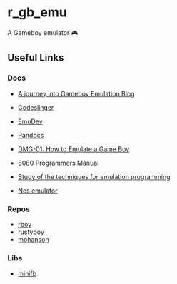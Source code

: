 # r_gb_emu

A Gameboy emulator 🎮

## Useful Links
### Docs
- [A journey into Gameboy Emulation Blog](https://robertovaccari.com/blog/2020_09_26_gameboy/)
- [Codeslinger](http://www.codeslinger.co.uk/pages/projects/gameboy/lcd.html)
- [EmuDev](https://emudev.de/gameboy-emulator/%e2%af%88-ppu-rgb-arrays-and-sdl/)
- [Pandocs](https://gbdev.io/pandocs/CPU_Instruction_Set.html#8-bit-load-instructions)
- [DMG-01: How to Emulate a Game Boy](https://rylev.github.io/DMG-01/public/book/introduction.html)
- [8080 Programmers Manual](https://altairclone.com/downloads/manuals/8080%20Programmers%20Manual.pdf)

- [Study of the techniques for emulation 
programming](http://www.codeslinger.co.uk/files/emu.pdf)

- [Nes emulator](https://bugzmanov.github.io/nes_ebook/chapter_2.html)

### Repos
- [rboy](https://github.com/mvdnes/rboy/tree/master)
- [rustyboy](https://github.com/daveallie/rustyboy)
- [mohanson](https://github.com/mohanson/gameboy)

### Libs
- [minifb](https://crates.io/crates/minifb)
